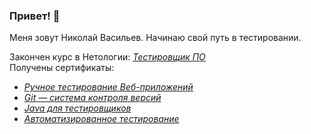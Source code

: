 ### Привет! 👋
Меня зовут Николай Васильев.
Начинаю свой путь в тестировании.  

Закончен курс в Нетологии: _[Тестировщик ПО](https://netology.ru/programs/qa)_  
Получены сертификаты:
- _[Ручное тестирование Веб-приложений](https://drive.google.com/file/d/1PnlZajQZrz7YPUrQ_xFX7RZujPO7iTy5/view?usp=drive_link)_  
- _[Git — система контроля версий](https://drive.google.com/file/d/1743e1EDtohQVks4ujmVs2kTkH2jsomZn/view?usp=drive_link)_  
- _[Java для тестировщиков](https://drive.google.com/file/d/1tgbEd-j6rBfo-26zk1XqUkvzlBLsU0AJ/view?usp=sharing)_
- _[Автоматизированное тестирование](https://drive.google.com/file/d/1SEtjf55EbjQ0GT5mVF2b3MBKIYfn6gvF/view?usp=sharing)_

<!--
**VasilevNik/VasilevNik** is a ✨ _special_ ✨ repository because its `README.md` (this file) appears on your GitHub profile.

Here are some ideas to get you started:

- 🔭 I’m currently working on ...
- 🌱 I’m currently learning ...
- 👯 I’m looking to collaborate on ...
- 🤔 I’m looking for help with ...
- 💬 Ask me about ...
- 📫 How to reach me: ...
- 😄 Pronouns: ...
- ⚡ Fun fact: ...
-->
